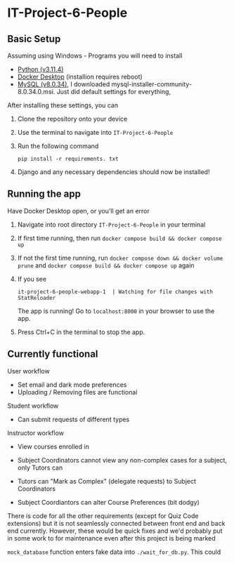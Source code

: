 # IT-Project-6-People

## Basic Setup

Assuming using Windows - Programs you will need to install

- [Python (v3.11.4)](https://www.python.org/downloads/windows)
- [Docker Desktop](https://www.docker.com/products/docker-desktop/) (installion requires reboot)
- [MySQL (v8.0.34)](https://dev.mysql.com/downloads/installer/), I downloaded mysql-installer-community-8.0.34.0.msi. Just did default settings for everything, 

After installing these settings, you can

1. Clone the repository onto your device

2. Use the terminal to navigate into ```IT-Project-6-People```

3. Run the following command

    ```pip install -r requirements. txt```

4. Django and any necessary dependencies should now be installed!


## Running the app

Have Docker Desktop open, or you'll get an error

1. Navigate into root directory ```IT-Project-6-People``` in your terminal 

2. If first time running, then run ```docker compose build && docker compose up```

3. If not the first time running, run ```docker compose down && docker volume prune``` and ```docker compose build && docker compose up``` again

4. If you see

    ```it-project-6-people-webapp-1  | Watching for file changes with StatReloader```

    The app is running! Go to ```localhost:8000``` in your browser to use the app.

5. Press Ctrl+C in the terminal to stop the app.


## Currently functional

User workflow

- Set email and dark mode preferences
- Uploading / Removing files are functional

Student workflow

- Can submit requests of different types 

Instructor workflow

- View courses enrolled in

- Subject Coordinators cannot view any non-complex cases for a subject, only Tutors can

- Tutors can "Mark as Complex" (delegate requests) to Subject Coordinators

- Subject Coordiantors can alter Course Preferences (bit dodgy)

There is code for all the other requirements (except for Quiz Code extensions) but it is not seamlessly connected between front end and back end currently. However, these would be quick fixes and we'd probably put in some work to for maintenance even after this project is being marked

```mock_database``` function enters fake data into ```./wait_for_db.py```. This could 

